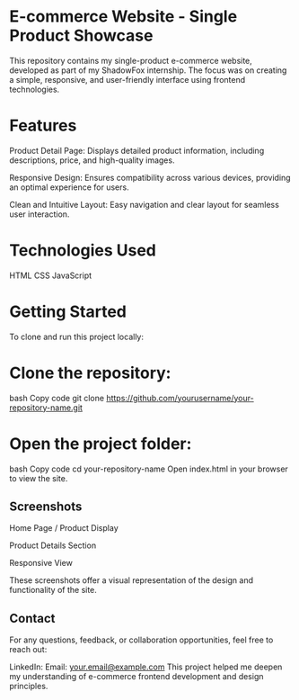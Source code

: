# E-commerce Website - Single Product Showcase
This repository contains my single-product e-commerce website, developed as part of my ShadowFox internship. The focus was on creating a simple, responsive, and user-friendly interface using frontend technologies.

# Features
  Product Detail Page: Displays detailed product information, including descriptions, price, and high-quality images.
  
  Responsive Design: Ensures compatibility across various devices, providing an optimal experience for users.
  
  Clean and Intuitive Layout: Easy navigation and clear layout for seamless user interaction.
# Technologies Used
  HTML
  CSS
  JavaScript
# Getting Started
 To clone and run this project locally:

# Clone the repository:
 bash
 Copy code
 git clone https://github.com/yourusername/your-repository-name.git
# Open the project folder:
 bash
 Copy code
 cd your-repository-name
 Open index.html in your browser to view the site.
## Screenshots
  Home Page / Product Display

  Product Details Section

  Responsive View

These screenshots offer a visual representation of the design and functionality of the site.

## Contact
For any questions, feedback, or collaboration opportunities, feel free to reach out:

  LinkedIn: 
  Email: your.email@example.com
This project helped me deepen my understanding of e-commerce frontend development and design principles.

